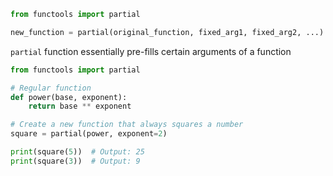 ```python
from functools import partial

new_function = partial(original_function, fixed_arg1, fixed_arg2, ...)
```

`partial` function essentially pre-fills certain arguments of a function

```python
from functools import partial

# Regular function
def power(base, exponent):
    return base ** exponent

# Create a new function that always squares a number
square = partial(power, exponent=2)

print(square(5))  # Output: 25
print(square(3))  # Output: 9

```